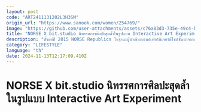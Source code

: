 ```yaml
---
layout: post
code: "ART2411131202L3H3SM"
origin_url: "https://www.sanook.com/women/254769/"
image: "https://github.com/user-attachments/assets/c76a83d3-735e-49c4-b7a5-394e1388aaa1"
title: "NORSE X bit.studio นิทรรศการศิลปะสุดล้ำในรูปแบบ Interactive Art Experiment"
description: "ตั้งแต่ปี 2015 NORSE Republics ในฐานะผู้นำเข้าแบรนด์เฟอร์นิเจอร์ดีไซน์ชั้นนำจากแถบสแกนดิเนเวีย"
category: "LIFESTYLE"
language: "th"
date: 2024-11-13T12:17:09.410Z
---
```


# NORSE X bit.studio นิทรรศการศิลปะสุดล้ำในรูปแบบ Interactive Art Experiment